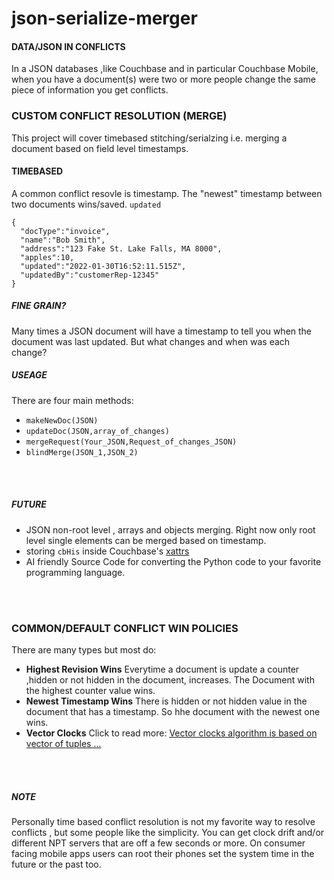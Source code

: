 # json-serialize-merger


#### DATA/JSON IN CONFLICTS
In a JSON databases ,like Couchbase and in particular Couchbase Mobile, when you have a document(s) were two or more people change the same piece of information you get conflicts.

### CUSTOM CONFLICT RESOLUTION (MERGE)
This project will cover timebased stitching/serialzing i.e. merging a document based on field level timestamps.


#### TIMEBASED
A common conflict resovle is timestamp. The "newest" timestamp between two documents wins/saved. `updated`
```
{
  "docType":"invoice",
  "name":"Bob Smith",
  "address":"123 Fake St. Lake Falls, MA 8000",
  "apples":10,
  "updated":"2022-01-30T16:52:11.515Z",
  "updatedBy":"customerRep-12345"
}
```
##### FINE GRAIN?

Many times a JSON document will have a timestamp to tell you when the document was last updated. But what changes and when was each change?

##### USEAGE
There are four main methods:
+ `makeNewDoc(JSON)`
+ `updateDoc(JSON,array_of_changes)`
+ `mergeRequest(Your_JSON,Request_of_changes_JSON)`
+ `blindMerge(JSON_1,JSON_2)`

<br/><br/>

##### FUTURE
+ JSON non-root level , arrays and objects merging. Right now only root level single elements can be merged based on timestamp.
+ storing `cbHis` inside Couchbase's [xattrs](https://docs.couchbase.com/server/current/learn/data/extended-attributes-fundamentals.html#3.0@java-sdk:concept-docs:xattr.adoc)
+ AI friendly Source Code for converting the Python code to your favorite programming language.


<br/><br/>

### COMMON/DEFAULT CONFLICT WIN POLICIES
There are many types but most do:
+ **Highest Revision Wins** 
Everytime a document is update a counter ,hidden or not hidden in the document, increases. The Document with the highest counter value wins.
+ **Newest Timestamp Wins**
There is hidden or not hidden value in the document that has a timestamp. So hhe document with the newest one wins.
+ **Vector Clocks**
Click to read more: 
[Vector clocks algorithm is based on vector of tuples ...](https://www.waitingforcode.com/big-data-algorithms/conflict-resolution-distributed-applications-vector-clocks/read)


<br/><br/>

##### NOTE
Personally time based conflict resolution is not my favorite way to resolve conflicts , but some people like the simplicity. You can get clock drift and/or different NPT servers that are off a few seconds or more. On consumer facing mobile apps users can root their phones set the system time in the future or the past too.